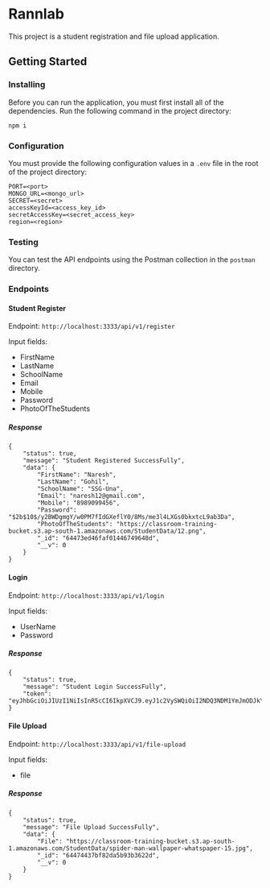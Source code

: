 # Rannlab

This project is a student registration and file upload application.

## Getting Started


### Installing

Before you can run the application, you must first install all of the dependencies. Run the following command in the project directory:

```
npm i
```

### Configuration

You must provide the following configuration values in a `.env` file in the root of the project directory:

```
PORT=<port>
MONGO_URL=<mongo_url>
SECRET=<secret>
accessKeyId=<access_key_id>
secretAccessKey=<secret_access_key>
region=<region>
```

### Testing

You can test the API endpoints using the Postman collection in the `postman` directory.

### Endpoints

#### Student Register

Endpoint: `http://localhost:3333/api/v1/register`


Input fields:

- FirstName
- LastName
- SchoolName
- Email
- Mobile
- Password
- PhotoOfTheStudents

##### Response

```
{
    "status": true,
    "message": "Student Registered SuccessFully",
    "data": {
        "FirstName": "Naresh",
        "LastName": "Gohil",
        "SchoolName": "SSG-Una",
        "Email": "naresh12@gmail.com",
        "Mobile": "8989099456",
        "Password": "$2b$10$/y2BWDgmgY/w0PM7fIdGXeflY0/8Ms/me3l4LXGs0bkxtcL9ab3Da",
        "PhotoOfTheStudents": "https://classroom-training-bucket.s3.ap-south-1.amazonaws.com/StudentData/12.png",
        "_id": "64473ed46faf01446749648d",
        "__v": 0
    }
}
```

#### Login

Endpoint: `http://localhost:3333/api/v1/login`

Input fields:

- UserName
- Password

##### Response

```
{
    "status": true,
    "message": "Student Login SuccessFully",
    "token": "eyJhbGciOiJIUzI1NiIsInR5cCI6IkpXVCJ9.eyJ1c2VySWQiOiI2NDQ3NDM1YmJmODJkYTViOTNiMzYyMmEiLCJpYXQiOjE2ODIzOTE5NTQsImV4cCI6MTY4MjM5MjAxNH0.59qkFKiANxD3GyEhAMEB_mJVG8wi98LUDr7M368UkZE"
}
```

#### File Upload

Endpoint: `http://localhost:3333/api/v1/file-upload`

Input fields:

- file

##### Response

```
{
    "status": true,
    "message": "File Upload SuccessFully",
    "data": {
        "File": "https://classroom-training-bucket.s3.ap-south-1.amazonaws.com/StudentData/spider-man-wallpaper-whatspaper-15.jpg",
        "_id": "64474437bf82da5b93b3622d",
        "__v": 0
    }
}
```
